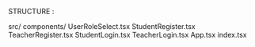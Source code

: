STRUCTURE :

src/
  components/
    UserRoleSelect.tsx
    StudentRegister.tsx
    TeacherRegister.tsx
    StudentLogin.tsx
    TeacherLogin.tsx
  App.tsx
  index.tsx

